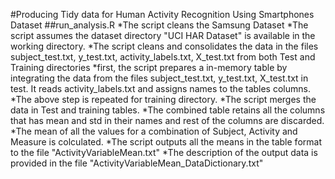 #Producing Tidy data for Human Activity Recognition Using Smartphones Dataset
##run_analysis.R
*The script cleans the Samsung Dataset
*The script assumes the dataset directory "UCI HAR Dataset" is available in the working directory. 
*The script cleans and consolidates the data in the files subject_test.txt, y_test.txt, activity_labels.txt, X_test.txt from both Test and Training directories 
*first, the script prepares a in-memory table by integrating the data from the files subject_test.txt, y_test.txt, X_test.txt in test. It reads activity_labels.txt and assigns names to the tables columns. 
*The above step is repeated for training directory.
*The script merges the data in Test and training tables. 
*The combined table retains all the columns that has mean and std in their names and rest of the columns are discarded. 
*The mean of all the values for a combination of Subject, Activity and Measure is colculated. 
*The script outputs all the means in the table format to the file "ActivityVariableMean.txt"
*The description of the output data is provided in the file "ActivityVariableMean_DataDictionary.txt" 
